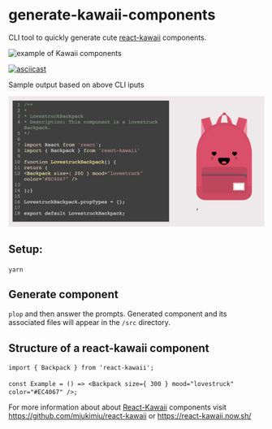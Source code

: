 # generate-kawaii-components

CLI tool to quickly generate cute [react-kawaii](https://github.com/miukimiu/react-kawaii) components.

<img src="https://github.com/miukimiu/react-kawaii/blob/master/docs/images/react-kawaii-example.gif?raw=true" alt="example of Kawaii components" height="200">

[![asciicast](https://asciinema.org/a/243203.svg)](https://asciinema.org/a/243203)

Sample output based on above CLI iputs

![This is a screenshot of the output code and sample of the generated component - these can be found in code form in the /components folder](sample_output.png)

## Setup:

`yarn`

## Generate component

`plop` and then answer the prompts. Generated component and its associated files will appear in the `/src` directory.

## Structure of a react-kawaii component

```
import { Backpack } from 'react-kawaii';

const Example = () => <Backpack size={ 300 } mood="lovestruck" color="#EC4067" />;
```

For more information about about [React-Kawaii](https://react-kawaii.now.sh/) components visit https://github.com/miukimiu/react-kawaii or https://react-kawaii.now.sh/
